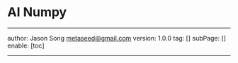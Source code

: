 # AI Numpy
---
author: Jason Song <metaseed@gmail.com>
version: 1.0.0
tag: []
subPage: []
enable: [toc]

---

